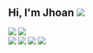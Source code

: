 <h2>Hi, I'm Jhoan 
<img src="https://camo.githubusercontent.com/63371d36886ee658f5a97401f393e1ab1684b2fd3de674b8f5efc7d410b2a3d0/68747470733a2f2f6d656469612e67697068792e636f6d2f6d656469612f57556c706c634d704f43456d5447427442572f67697068792e676966" width="50px"
/></h2>
<div>
<img height="180em"src="https://github-readme-stats.vercel.app/api?username=JSV-Lozano&show_icons=true&theme=tokyonight&include_all_commits-true&count_private-true"/>
<img height="180em"src="https://github-readme-stats.vercel.app/api/top-langs/?username=JSV-Lozano&layout-compact&langs_count-16&theme=tokyonight"/>
</div>
<div>
<img width="50px" src="https://cdn.jsdelivr.net/gh/devicons/devicon/icons/react/react-original.svg" />
<img width="50px" src="https://cdn.jsdelivr.net/gh/devicons/devicon/icons/javascript/javascript-original.svg" />
<img width="50px" src="https://cdn.jsdelivr.net/gh/devicons/devicon/icons/html5/html5-original.svg" />
<img width="50px" src="https://cdn.jsdelivr.net/gh/devicons/devicon/icons/css3/css3-original.svg" />       
</div>

##  

<div><img "src="https://github.com/rafaballerini/rafaballerini/blob/output/github-contribution-grid-snake.svg"/>









